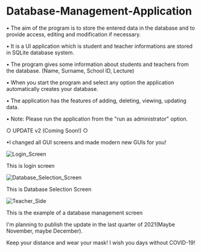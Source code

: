 # Database-Management-Application
• The aim of the program is to store the entered data in the database and to provide access, editing and modification if necessary.

• It is a UI application which is student and teacher informations are stored in SQLite database system.

• The program gives some information about students and teachers from the database. (Name, Surname, School ID, Lecture)

• When you start the program and select any option the application automatically creates your database.

• The application has the features of adding, deleting, viewing, updating data.

• Note: Please run the application from the "run as administrator" option.


○ UPDATE v2 (Coming Soon!) ○

•I changed all GUI screens and made modern new GUIs for you!

![Login_Screen](https://user-images.githubusercontent.com/76229401/117517476-d0f2c300-afa4-11eb-8bbd-dfddcad512b3.png)

This is login screen
                                               
                                                        
![Database_Selection_Screen](https://user-images.githubusercontent.com/76229401/117517571-0eefe700-afa5-11eb-9b02-1c671d0aa2fd.png)

This is Database Selection Screen

![Teacher_Side](https://user-images.githubusercontent.com/76229401/117517617-3b0b6800-afa5-11eb-842f-f3088dd96ed9.png)

This is the example of a database management screen

I'm planning to publish the update in the last quarter of 2021(Maybe November, maybe December).

Keep your distance and wear your mask! I wish you days without COVID-19!

